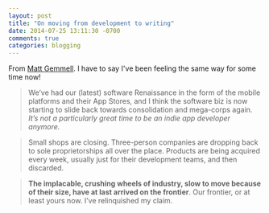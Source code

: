 ```yaml
---
layout: post
title: "On moving from development to writing"
date: 2014-07-25 13:11:30 -0700
comments: true
categories: blogging
---
```


From [Matt Gemmell](http://mattgemmell.com/confessions-of-an-ex-developer/). I have to say I've been feeling the same way for some time now!

> We’ve had our (latest) software Renaissance in the form of the mobile platforms and their App Stores, and I think the software biz is now starting to slide back towards consolidation and mega-corps again. _It’s not a particularly great time to be an indie app developer anymore._

> Small shops are closing. Three-person companies are dropping back to sole proprietorships all over the place. Products are being acquired every week, usually just for their development teams, and then discarded.

> **The implacable, crushing wheels of industry, slow to move because of their size, have at last arrived on the frontier**. Our frontier, or at least yours now. I’ve relinquished my claim.

